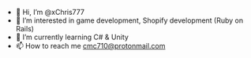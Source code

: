 - 👋 Hi, I’m @xChris777
- 👀 I’m interested in game development, Shopify development (Ruby on Rails)
- 🌱 I’m currently learning C# & Unity
- 📫 How to reach me cmc710@protonmail.com

<!---
xChris777/xChris777 is a ✨ special ✨ repository because its `README.md` (this file) appears on your GitHub profile.
You can click the Preview link to take a look at your changes.
--->
